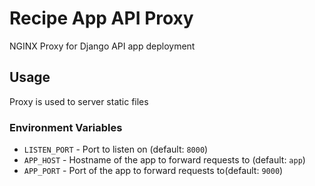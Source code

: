 # Recipe App API Proxy

NGINX Proxy for Django API app deployment

## Usage

Proxy is used to server static files

### Environment Variables

  * `LISTEN_PORT` - Port to listen on (default: `8000`)
  * `APP_HOST` - Hostname of the app to forward requests to (default: `app`)
  * `APP_PORT` - Port of the app to forward requests to(default: `9000`)
